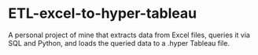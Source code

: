 # ETL-excel-to-hyper-tableau
 A personal project of mine that extracts data from Excel files, queries it via SQL and Python, and loads the queried data to a .hyper Tableau file.
